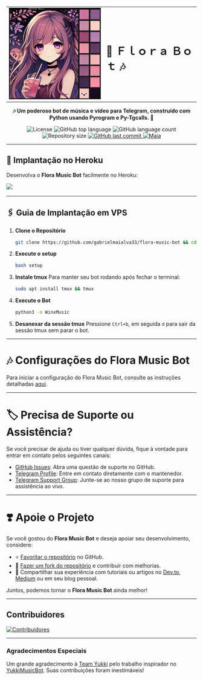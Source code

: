 <table>
  <tr>
    <td><img src="./assets/start_img_2.png" alt="TypeScript" width="300"></td>
    <td><h1>🎵 Ｆｌｏｒａ Ｂｏｔ 🎶</h1></td>
  </tr>
</table>

<p align="center">
    <strong>🎶 Um poderoso bot de música e vídeo para Telegram, construído com Python usando Pyrogram e Py-Tgcalls. 🚀</strong>
</p>

<p align="center">
  <img src="https://img.shields.io/github/license/gabrielmaialva33/flora-music-bot?color=00b8d3?style=flat&logo=appveyor" alt="License" />
  <img src="https://img.shields.io/github/languages/top/gabrielmaialva33/flora-music-bot?style=flat&logo=appveyor" alt="GitHub top language" >
  <img src="https://img.shields.io/github/languages/count/gabrielmaialva33/flora-music-bot?style=flat&logo=appveyor" alt="GitHub language count" >
  <img src="https://img.shields.io/github/repo-size/gabrielmaialva33/flora-music-bot?style=flat&logo=appveyor" alt="Repository size" >
  <a href="https://github.com/gabrielmaialva33/flora-music-bot/commits/master">
    <img src="https://img.shields.io/github/last-commit/gabrielmaialva33/flora-music-bot?style=flat&logo=appveyor" alt="GitHub last commit" >
    <img src="https://img.shields.io/badge/made%20by-Maia-15c3d6?style=flat&logo=appveyor" alt="Maia" >  
  </a>
</p>

---

## 🚀 Implantação no Heroku

Desenvolva o **Flora Music Bot** facilmente no Heroku:

<a href="https://dashboard.heroku.com/new?template=https://github.com/gabrielmaialva33/flora-music-bot"><img src="https://img.shields.io/badge/Deploy%20To%20Heroku-red?style=for-the-badge&logo=heroku" width="200"/></a>

---

## 🖇️ Guia de Implantação em VPS

1. **Clone o Repositório**
   ```bash
   git clone https://github.com/gabrielmaialva33/flora-music-bot && cd flora-music-bot
   ```

2. **Execute o setup**
   ```bash
   bash setup
   ```

3. **Instale tmux**
   Para manter seu bot rodando após fechar o terminal:
   ```bash
   sudo apt install tmux && tmux
   ```

4. **Execute o Bot**
   ```bash
   python3 -m WinxMusic
   ```

5. **Desanexar da sessão tmux**
   Pressione `Ctrl+b`, em seguida `d` para sair da sessão tmux sem parar o bot.

___

# 🎶 Configurações do Flora Music Bot

Para iniciar a configuração do Flora Music Bot, consulte as instruções
detalhadas [aqui](https://github.com/gabrielmaialva33/flora-music-bot/blob/master/config/README.pt.md).

---

# 🏷 Precisa de Suporte ou Assistência?

Se você precisar de ajuda ou tiver qualquer dúvida, fique à vontade para entrar em contato pelos seguintes canais:

- [GitHub Issues](https://github.com/gabrielmaialva33/flora-music-bot/issues/new?assignees=&labels=question&title=support%3A+&body=%23+Support+Question):
  Abra uma questão de suporte no GitHub.
- [Telegram Profile](https://t.me/mrootx): Entre em contato diretamente com o mantenedor.
- [Telegram Support Group](https://t.me/winxmusicsupport): Junte-se ao nosso grupo de suporte para assistência ao vivo.

---

# ❣️ Apoie o Projeto

Se você gostou do **Flora Music Bot** e deseja apoiar seu desenvolvimento, considere:

- ⭐ [Favoritar o repositório](https://github.com/gabrielmaialva33/flora-music-bot) no GitHub.
- 🍴 [Fazer um fork do repositório](https://github.com/gabrielmaialva33/flora-music-bot) e contribuir com melhorias.
- 📝 Compartilhar sua experiência com tutoriais ou artigos no [Dev.to](https://dev.to/), [Medium](https://medium.com/) ou
  em seu blog pessoal.

Juntos, podemos tornar o **Flora Music Bot** ainda melhor!

---

## Contribuidores

[![Contribuidores](https://contrib.nn.ci/api?repo=gabrielmaialva33/flora-music-bot&radius=100)](https://github.com/gabrielmaialva33/flora-music-bot/graphs/contributors)

---

### Agradecimentos Especiais

Um grande agradecimento à [Team Yukki](https://github.com/TeamYukki) pelo trabalho inspirador
no [YukkiMusicBot](https://github.com/TeamYukki/YukkiMusicBot). Suas contribuições foram inestimáveis!